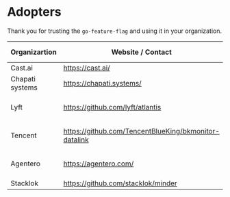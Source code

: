 # Adopters

Thank you for trusting the `go-feature-flag` and using it in your organization.

| **Organizartion** | **Website / Contact**                                 | **Description of use**                 |
|-------------------|-------------------------------------------------------|----------------------------------------|
| Cast.ai           | https://cast.ai/                                      |                                        |
| Chapati systems   | https://chapati.systems/                              |                                        |
| Lyft              | https://github.com/lyft/atlantis                      | Inside the Atlantis fork used by Lyft. |
| Tencent           | https://github.com/TencentBlueKing/bkmonitor-datalink | Used inside BKMONITOR-DATALINK.        |
| Agentero          | https://agentero.com/                                 | FF tool within Agentero platform       |
| Stacklok          | https://github.com/stacklok/minder                    |                                        |



